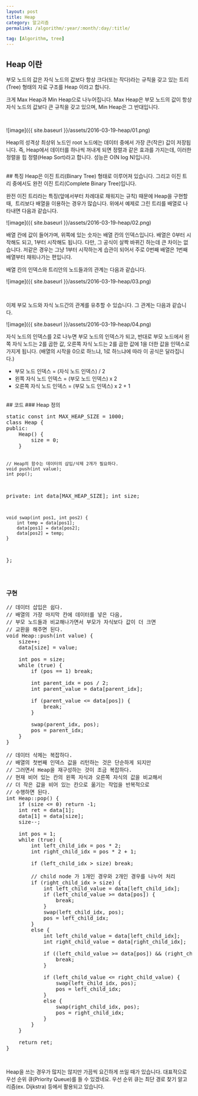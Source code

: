 ```yaml
---
layout: post
title: Heap
category: 알고리즘
permalink: /algorithm/:year/:month/:day/:title/

tag: [Algorithm, tree]
---
```


## Heap 이란
부모 노드의 값은 자식 노드의 값보다 항상 크다(또는 작다)라는 규칙을 갖고 있는 트리(Tree)
형태의 자료 구조를 Heap 이라고 합니다.

크게 Max Heap과 Min Heap으로 나누어집니다. Max Heap은 부모 노드의 값이 항상 자식
노드의 값보다 큰 규칙을 갖고 있으며, Min Heap은 그 반대입니다.

<br>

![image]({{ site.baseurl }}/assets/2016-03-19-heap/01.png)

Heap의 성격상 최상위 노드인 root 노드에는 데이터 중에서 가장 큰(작은) 값이 저장됩니다.
즉, Heap에서 데이터를 하나씩 꺼내게 되면 정렬과 같은 효과를 가지는데, 이러한 정렬을
힙 정렬(Heap Sort)라고 합니다. 성능은 O(N log N)입니다.

<br>
## 특징
Heap은 이진 트리(Binary Tree) 형태로 이루어져 있습니다. 그리고 이진 트리 중에서도
완전 이진 트리(Complete Binary Tree)입니다.

완전 이진 트리라는 특징(앞에서부터 차례대로 채워지는 규칙) 때문에 Heap을 구현할 때, 
트리보다 배열을 이용하는 경우가 많습니다. 위에서 예제로 그린 트리를 배열로 나타내면 다음과 같습니다.

![image]({{ site.baseurl }}/assets/2016-03-19-heap/02.png)

배열 칸에 값이 들어가며, 위쪽에 있는 숫자는 배열 칸의 인덱스입니다.
배열은 0부터 시작해도 되고, 1부터 시작해도 됩니다. 다만, 그 공식이 살짝 바뀌긴 하는데
큰 차이는 없습니다. 저같은 경우는 그냥 1부터 시작하는게 습관이 되어서 주로
0번째 배열은 1번째 배열부터 채워나가는 편입니다.

배열 칸의 인덱스와 트리안의 노드들과의 관계는 다음과 같습니다.

![image]({{ site.baseurl }}/assets/2016-03-19-heap/03.png)

<br>

이제 부모 노드와 자식 노드간의 관계를 유추할 수 있습니다. 그 관계는 다음과 같습니다.

![image]({{ site.baseurl }}/assets/2016-03-19-heap/04.png)

자식 노드의 인덱스를 2로 나누면 부모 노드의 인덱스가 되고, 반대로 부모 노드에서
왼쪽 자식 노드는 2를 곱한 값, 오른쪽 자식 노드는 2를 곱한 값에 1을 더한 값을 인덱스로
가지게 됩니다. (배열의 시작을 0으로 하느냐, 1로 하느냐에 따라 이 공식은 달라집니다.)

<ul>
 	<li class="clear">부모 노드 인덱스 = (자식 노드 인덱스) / 2</li>
 	<li class="clear">왼쪽 자식 노드 인덱스 = (부모 노드 인덱스) x 2</li>
 	<li class="clear">오른쪽 자식 노드 인덱스 = (부모 노드 인덱스) x 2 + 1</li>
</ul>

<br>
## 코드
### Heap 정의
<pre class="prettyprint">static const int MAX_HEAP_SIZE = 1000;
class Heap {
public:
    Heap() {
        size = 0;
    }

    // Heap의 함수는 데이터의 삽입/삭제 2개가 필요하다.
    void push(int value);
    int pop();

private:
    int data[MAX_HEAP_SIZE];
    int size;

    void swap(int pos1, int pos2) {
        int temp = data[pos1];
        data[pos1] = data[pos2];
        data[pos2] = temp;
    }
};</pre>
<br>
### 구현
<pre class="prettyprint">// 데이터 삽입은 쉽다.
// 배열의 가장 마지막 칸에 데이터를 넣은 다음,
// 부모 노드들과 비교해나가면서 부모가 자식보다 값이 더 크면
// 교환을 해주면 된다.
void Heap::push(int value) {
    size++;
    data[size] = value;

    int pos = size;
    while (true) {
        if (pos == 1) break;

        int parent_idx = pos / 2;
        int parent_value = data[parent_idx];

        if (parent_value &lt;= data[pos]) {
            break;
        }

        swap(parent_idx, pos);
        pos = parent_idx;
    }
}

// 데이터 삭제는 복잡하다.
// 배열의 첫번째 인덱스 값을 리턴하는 것은 단순하게 되지만
// 그러면서 Heap을 재구성하는 것이 조금 복잡하다.
// 현재 비어 있는 칸의 왼쪽 자식과 오른쪽 자식의 값을 비교해서
// 더 작은 값을 비어 있는 칸으로 옮기는 작업을 반복적으로
// 수행하면 된다.
int Heap::pop() {
    if (size &lt;= 0) return -1;
    int ret = data[1];
    data[1] = data[size];
    size--;

    int pos = 1;
    while (true) {
        int left_child_idx = pos * 2;
        int right_child_idx = pos * 2 + 1;

        if (left_child_idx &gt; size) break;

        // child node 가 1개인 경우와 2개인 경우를 나누어 처리
        if (right_child_idx &gt; size) {
            int left_child_value = data[left_child_idx];
            if (left_child_value &gt;= data[pos]) {
                break;
            }
            swap(left_child_idx, pos);
            pos = left_child_idx;
        }
        else {
            int left_child_value = data[left_child_idx];
            int right_child_value = data[right_child_idx];

            if ((left_child_value &gt;= data[pos]) &amp;&amp; (right_child_value &gt;= data[pos])) {
                break;
            }

            if (left_child_value &lt;= right_child_value) {
                swap(left_child_idx, pos);
                pos = left_child_idx;
            }
            else {
                swap(right_child_idx, pos);
                pos = right_child_idx;
            }
        }
    }

    return ret;
}</pre>
<br>

Heap을 쓰는 경우가 많지는 않지만 가끔씩 요긴하게 쓰일 때가 있습니다.
대표적으로 우선 순위 큐(Priority Queue)를 들 수 있겠네요. 우선 순위 큐는
최단 경로 찾기 알고리즘(ex. Dijkstra) 등에서 활용되고 있습니다.
